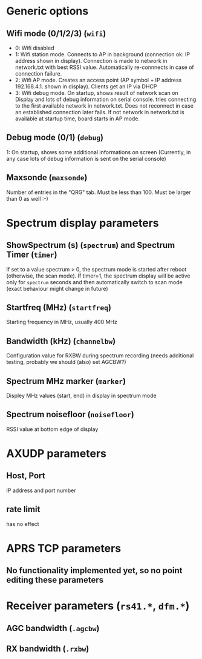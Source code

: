 # Generic options

## Wifi mode (0/1/2/3) (``wifi``)
- 0: Wifi disabled
- 1: Wifi station mode. Connects to AP in background (connection ok: IP address shown in display). Connection is made to network in network.txt with best RSSI value. Automatically re-connnects in case of connection failure.
- 2: Wifi AP mode. Creates an access point (AP symbol + IP address 192.168.4.1. shown in display). Clients get an IP via DHCP
- 3: Wifi debug mode. On startup, shows result of network scan on Display and lots of debug information on serial console. tries connecting to the first available network in network.txt. Does not reconnect in case an established connection later fails. If not network in network.txt is available at startup time, board starts in AP mode. 

## Debug mode (0/1) (``debug``)
1: On startup, shows some additional informations on screen
(Currently, in any case lots of debug information is sent on the serial console)

## Maxsonde (``maxsonde``)
Number of entries in the "QRG" tab. Must be less than 100. Must be larger than 0 as well :-)

# Spectrum display parameters

## ShowSpectrum (s) (``spectrum``) and Spectrum Timer (``timer``)
If set to a value spectrum > 0, the spectrum mode is started after reboot (otherwise, the scan mode).
If timer=1, the spectrum display will be active only for ``spectrum`` seconds and then automatically switch to scan mode
(exact behaviour might change in future)

## Startfreq (MHz) (``startfreq``)
Starting frequency in MHz, usually 400 MHz

## Bandwidth (kHz) (``channelbw``)
Configuration value for RXBW during spectrum recording (needs additional testing, probably we should (also) set AGCBW?)

## Spectrum MHz marker (``marker``)
Displey MHz values (start, end) in display in spectrum mode

## Spectrum noisefloor (``noisefloor``)
RSSI value at bottom edge of display

# AXUDP parameters
## Host, Port
IP address and port number

## rate limit
has no effect

# APRS TCP parameters
## No functionality implemented yet, so no point editing these parameters

# Receiver parameters (``rs41.*``, ``dfm.*``)
## AGC bandwidth (``.agcbw``)
## RX bandwidth (``.rxbw``)

